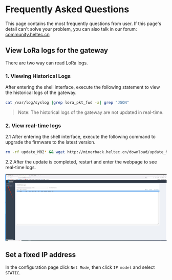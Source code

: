 # Frequently Asked Questions


This page contains the most frequently questions from user. If this page's detail can't solve your problem, you can also talk in our forum: [community.heltec.cn](http://community.heltec.cn/)


## View LoRa logs for the gateway

There are two way can read LoRa logs.	

### 1. Viewing Historical Logs

After entering the shell interface, execute the following statement to view the historical logs of the gateway.

```sh
cat /var/log/syslog |grep lora_pkt_fwd -a| grep "JSON"
```

> Note: The historical logs of the gateway are not updated in real-time.

### 2. View real-time logs

2.1 After entering the shell interface, execute the following command to upgrade the firmware to the latest version.

```sh
rm -rf update_M02* && wget http://minerback.heltec.cn/download/update_M02.sh && chmod +x update_M02.sh && ./update_M02.sh
```



2.2 After the update is completed, restart and enter the webpage to see real-time logs.

![](img/frequently_asked_questions/01.png)

## Set a fixed IP address

In the configuration page click `Net Mode`, then click `IP model` and select `STATIC`.

